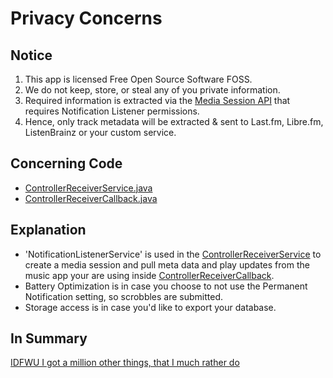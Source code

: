 # Privacy Concerns

## Notice
1. This app is licensed Free Open Source Software FOSS.
2. We do not keep, store, or steal any of you private information.
3. Required information is extracted via the [Media Session API](https://developer.android.com/guide/topics/media-apps/working-with-a-media-session) that requires Notification Listener permissions.
4. Hence, only track metadata will be extracted & sent to Last.fm, Libre.fm, ListenBrainz or your custom service.

## Concerning Code
 * [ControllerReceiverService.java](https://github.com/simple-last-fm-scrobbler/sls/blob/master/app/src/main/java/com/adam/aslfms/service/ControllerReceiverService.java#L50-L145)
 * [ControllerReceiverCallback.java](https://github.com/simple-last-fm-scrobbler/sls/blob/master/app/src/main/java/com/adam/aslfms/service/ControllerReceiverCallback.java)

## Explanation
 * 'NotificationListenerService' is used in the [ControllerReceiverService](https://github.com/simple-last-fm-scrobbler/sls/blob/master/app/src/main/java/com/adam/aslfms/service/ControllerReceiverService.java#L50-L145) to create a media session and pull meta data and play updates from the music app your are using inside [ControllerReceiverCallback](https://github.com/simple-last-fm-scrobbler/sls/blob/master/app/src/main/java/com/adam/aslfms/service/ControllerReceiverCallback.java).
 * Battery Optimization is in case you choose to not use the Permanent Notification setting, so scrobbles are submitted.
 * Storage access is in case you'd like to export your database.

## In Summary
[IDFWU I got a million other things, that I much rather do](https://www.youtube.com/watch?v=-d0Xms2jcu4)